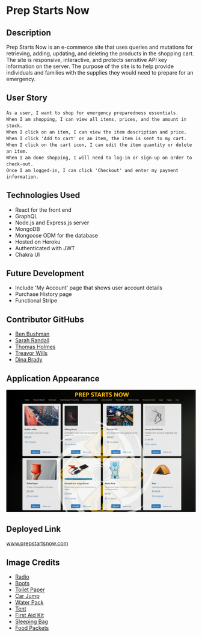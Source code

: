 # Prep Starts Now

## Description
Prep Starts Now is an e-commerce site that uses queries and mutations for retrieving, adding, updating, and deleting the products in the shopping cart. The site is responsive, interactive, and protects sensitive API key information on the server. The purpose of the site is to help provide individuals and families with the supplies they would need to prepare for an emergency. 

## User Story

`As a user, I want to shop for emergency preparedness essentials.`<br />
`When I am shopping, I can view all items, prices, and the amount in stock.`<br />
`When I click on an item, I can view the item description and price.`<br />
`When I click 'Add to cart' on an item, the item is sent to my cart.`<br />
`When I click on the cart icon, I can edit the item quantity or delete an item.`<br />
`When I am done shopping, I will need to log-in or sign-up on order to check-out.`<br />
`Once I am logged-in, I can click 'Checkout' and enter my payment information.`<br />

## Technologies Used

* React for the front end
* GraphQL
* Node.js and Express.js server
* MongoDB
* Mongoose ODM for the database
* Hosted on Heroku
* Authenticated with JWT
* Chakra UI

## Future Development
* Include 'My Account' page that shows user account details
* Purchase History page
* Functional Stripe

## Contributor GitHubs

* [Ben Bushman](https://github.com/benbushman98)
* [Sarah Randall](https://github.com/srandall1213)
* [Thomas Holmes](https://github.com/ThomasHolmes00)
* [Treavor Wills](https://github.com/treavorwills)
* [Dina Brady](https://github.com/DinaLo44)

## Application Appearance
![PrepStartsNow](./client/public/images/screenshot.png)

## Deployed Link
www.prepstartsnow.com

## Image Credits

* [Radio](https://www.pexels.com/photo/close-up-shot-of-walkie-talkies-5733665/)
* [Boots](https://www.pexels.com/photo/male-boot-for-wearing-in-winter-or-traveling-4314204/)
* [Toilet Paper](https://www.pexels.com/photo/person-holding-red-toilet-paper-3964141/)
* [Car Jump](https://www.dreamstime.com/portable-car-jump-start-portable-car-jump-start-isolated-white-background-image140925724)
* [Water Pack](https://tetonsports.com/products/2-liter-hydration-bladder-1)
* [Tent](https://tetonsports.com/products/mountain-ultra-4-person-tent)
* [First Aid Kit](https://www.pexels.com/photo/first-aid-and-surival-kits-5125690/)
* [Sleeping Bag](https://tetonsports.com/products/canvas-20-f-mammoth-double-sleeping-bag)
* [Food Packets](https://unsplash.com/photos/eIM4FWocz2E)

